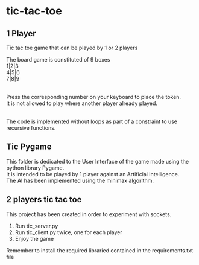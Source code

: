 # tic-tac-toe

## 1 Player
Tic tac toe game that can be played by 1 or 2 players<br>

The board game is constituted of 9 boxes<br>
1|2|3<br>
4|5|6<br>
7|8|9<br><br>

Press the corresponding number on your keyboard to place the token.<br>
It is not allowed to play where another player already played.<br><br>

The code is implemented without loops as part of a constraint to use recursive functions.  

## Tic Pygame
This folder is dedicated to the User Interface of the game made using the python library Pygame.  
It is intended to be played by 1 player against an Artificial Intelligence.  
The AI has been implemented using the minimax algorithm.  

## 2 players tic tac toe

This  project has been created in order to experiment with sockets.  
1. Run tic_server.py
2. Run tic_client.py twice, one for each player
3. Enjoy the game<br>

Remember to install the required libraried contained in the requirements.txt file
